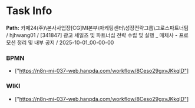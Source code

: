# Task Info

**Path:** 카페24(주)\본사사업장\[CG]MI본부\마케팅센터\성장전략그룹\그로스파트너팀 / hjhwang01 / [341847] 광고 세일즈 및 파트너십 전략 수립 및 실행 _ 매체사 - 프로모션 정리 및 내부 공지 / 2025-10-01_00-00-00

### BPMN
- ["https://n8n-mi-037-web.hanpda.com/workflow/8Ceso29gxvJKkqlD"]

### WIKI
- ["https://n8n-mi-037-web.hanpda.com/workflow/8Ceso29gxvJKkqlD"]

